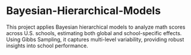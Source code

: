 # Bayesian-Hierarchical-Models
This project applies Bayesian hierarchical models to analyze math scores across U.S. schools, estimating both global and school-specific effects. Using Gibbs Sampling, it captures multi-level variability, providing robust insights into school performance.
